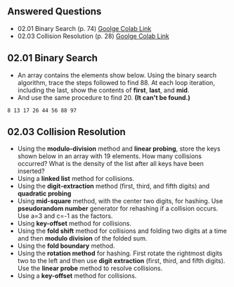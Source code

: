 ## Answered Questions
* 02.01 Binary Search (p. 74) [Goolge Colab Link](https://colab.research.google.com/drive/14HjZrOsVxRSOGL-5E07nKj962wYvrt2D?authuser=2#scrollTo=mIERoTTo-XCO)
* 02.03 Collision Resolution (p. 28) [Goolge Colab Link](https://colab.research.google.com/drive/1b9fzvSJSRaZ3-9BUg78NPPVZMkSq5g26?authuser=2#scrollTo=iPe4w_TTGKZk)

## 02.01 Binary Search
* An array contains the elements show below. Using the binary search algorithm, trace the steps followed to find 88. At each loop iteration, including the last, show the contents of **first**, **last**, and **mid**.
* And use the same procedure to find 20. **(It can't be found.)**

```
8 13 17 26 44 56 88 97
```

## 02.03 Collision Resolution
- Using the **modulo-division** method and **linear probing**, store the keys shown below in an array with 19 elements. How many collisions occurred? What is the density of the list after all keys have been inserted?
- Using a **linked list** method for collisions.
- Using the **digit-extraction** method (first, third, and fifth digits) and **quadratic probing**
- Using **mid-square** method, with the center two digits, for hashing. Use **pseudorandom number** generator for rehashing if a collision occurs. Use a=3 and c=-1 as the factors.
- Using **key-offset** method for collisions.
- Using the **fold shift** method for collisions and folding two digits at a time and then **modulo division** of the folded sum.
- Using the **fold boundary** method.
- Using the **rotation method** for hashing. First rotate the rightmost digits two to the left and then use **digit extraction** (first, third, and fifth digits). Use the **linear probe** method to resolve collisions.
- Using a **key-offset** method for collisions.